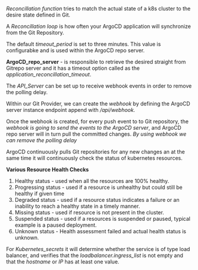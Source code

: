 *Reconcillation function* tries to match the actual state of a k8s cluster to the desire state defined in Git.

A *Reconcillation loop* is how often your ArgoCD application will synchronize from the Git Repository.

The default *timeout_period* is set to three minutes. This value is configurabke and is used within the ArgoCD repo server.

**ArgoCD_repo_server** - is responsible to retrieve the desired straight from Gitrepo server and it has a timeout option called as the *application_reconcillation_timeout*.

The *API_Server* can be set up to receive webhook events in order to remove the polling delay.

Within our Git Provider, we can create the *webhook* by defining the ArgoCD server instance endpoint append with */api/webhook.*

Once the webhook is created, for every push event to to Git repository, the *webhook is going to send the events to the ArgoCD server*, and ArgoCD repo server will in turn pull the committed changes.
*By using webhook we can remove the polling delay*

ArgoCD continuously pulls Git repositories for any new changes an at the same time it will continuously check the status of kubernetes resources.

**Various Resource Health Checks**
1. Healthy status - used when all the resources are 100% healthy.
2. Progressing status - used if a resource is unhealthy but could still be healthy if given time
3. Degraded status - used if a resource status indicates a failure or an inability to reach a healthy state in a timely manner.
4. Missing status - used if resource is not present in the cluster.
5. Suspended status - used if a resources is suspended or paused, typical example is a paused deployment.
6. Unknown status - Health assessment failed and actual health status is unknown.

For *Kubernetes_secrets* it will determine whether the service is of type load balancer, and verifies that the *loadbalancer.ingress_list* is not empty and that the *hostname* or *IP* has at least one value.



